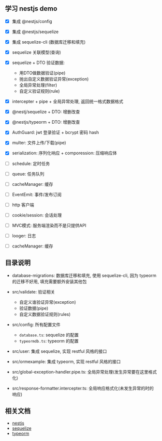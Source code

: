 ## 学习 nestjs demo

- [x] 集成 @nestjs/config
- [x] 集成 @nestjs/sequelize
- [x] 集成 sequelize-cli (数据库迁移和填充)
- [x] sequelize 关联模型(查询)
- [x] sequelize + DTO 验证数据: 
    - 用DTO做数据验证(pipe) 
    - 抛出自定义数据验证异常(exception) 
    - 全局异常处理(filter)
    - 自定义验证规则(rule)
- [x] intercepter + pipe + 全局异常处理, 返回统一格式数据格式
- [x] @nestj/sequelize + DTO: 增删改查
- [x] @nestjs/typeorm + DTO: 增删改查
- [x] AuthGuard: jwt 登录验证 + bcrypt 密码 hash
- [x] multer: 文件上传/下载(pipe)
- [x] serialization: 序列化响应 + comporession: 压缩响应体
- [ ] schedule: 定时任务
- [ ] queue: 任务队列
- [ ] cacheManager: 缓存
- [ ] EventEmit: 事件/发布订阅
- [ ] http 客户端
- [ ] cookie/session: 会话处理
- [ ] MVC模式: 服务端渲染而不是只提供API
- [ ] looger: 日志
- [ ] cacheManager: 缓存


## 目录说明

- database-migrations: 数据库迁移和填充, 使用 sequelize-cli, 因为 typeorm 的迁移不好用, 填充需要额外安装其他包
- src/validate: 验证相关
  - 自定义谁验证异常(exception)
  - 验证数据(pipe)
  - 自定义数据验证规则(rules)

- src/config: 所有配置文件 
  - `database.ts`: sequelize 的配置
  - `typeormdb.ts`: typeorm 的配置

- src/user: 集成 sequelize, 实现 restful 风格的接口
- src/ormexample: 集成 typeorm, 实现 restful 风格的接口

- src/global-exception-handler.pipe.ts: 全局异常处理(发生异常要在这里格式化)
- src/response-formatter.intercepter.ts: 全局响应格式化(未发生异常的时的响应)


## 相关文档

- [nestjs](https://docs.nestjs.cn/9/introduction)
- [sequelize](https://www.sequelize.cn/)
- [typeorm](https://typeorm.devjs.cn/)

